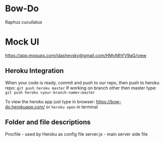 # Bow-Do
Raphus cucullatus

# Mock UI
https://app.moqups.com/idashevsky@gmail.com/HMyMhYV9aG/view

## Heroku Integration
When your code is ready, commit and push to our repo, then push to heroku repo:
`git push heroku master`
If working on branch other then master type:
`git push heroku <your-branch-name>:master`

To view the heroku app just type in browser:
https://bow-do.herokuapp.com/
or `heroku open` in terminal


## Folder and file descriptions
Procfile - used by Heroku as config file
server.js - main server side file
